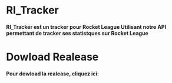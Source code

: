 # Rl_Tracker
#### Rl_Tracker est un tracker pour Rocket League Utilisant notre API permettant de tracker ses statistques sur Rocket League

# Dowload Realease
#### Pour dowload la realease, cliquez ici:


